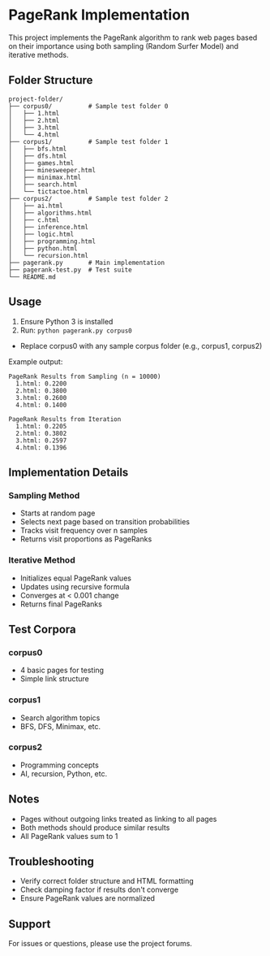 # PageRank Implementation

This project implements the PageRank algorithm to rank web pages based on their importance using both sampling (Random Surfer Model) and iterative methods.

## Folder Structure

```
project-folder/
├── corpus0/          # Sample test folder 0
│   ├── 1.html
│   ├── 2.html
│   ├── 3.html
│   └── 4.html
├── corpus1/          # Sample test folder 1
│   ├── bfs.html
│   ├── dfs.html
│   ├── games.html
│   ├── minesweeper.html
│   ├── minimax.html
│   ├── search.html
│   └── tictactoe.html
├── corpus2/          # Sample test folder 2
│   ├── ai.html
│   ├── algorithms.html
│   ├── c.html
│   ├── inference.html
│   ├── logic.html
│   ├── programming.html
│   ├── python.html
│   └── recursion.html
├── pagerank.py       # Main implementation
├── pagerank-test.py  # Test suite
└── README.md
```

## Usage

1. Ensure Python 3 is installed
2. Run: `python pagerank.py corpus0`
 - Replace corpus0 with any sample corpus folder (e.g., corpus1, corpus2)

Example output:
```
PageRank Results from Sampling (n = 10000)
  1.html: 0.2200
  2.html: 0.3800
  3.html: 0.2600
  4.html: 0.1400

PageRank Results from Iteration
  1.html: 0.2205
  2.html: 0.3802
  3.html: 0.2597
  4.html: 0.1396
```

## Implementation Details

### Sampling Method
- Starts at random page
- Selects next page based on transition probabilities
- Tracks visit frequency over n samples
- Returns visit proportions as PageRanks

### Iterative Method
- Initializes equal PageRank values
- Updates using recursive formula
- Converges at < 0.001 change
- Returns final PageRanks

## Test Corpora

### corpus0
- 4 basic pages for testing
- Simple link structure

### corpus1
- Search algorithm topics
- BFS, DFS, Minimax, etc.

### corpus2
- Programming concepts
- AI, recursion, Python, etc.

## Notes
- Pages without outgoing links treated as linking to all pages
- Both methods should produce similar results
- All PageRank values sum to 1

## Troubleshooting
- Verify correct folder structure and HTML formatting
- Check damping factor if results don't converge
- Ensure PageRank values are normalized

## Support
For issues or questions, please use the project forums.
